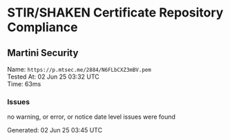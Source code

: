 # STIR/SHAKEN Certificate Repository Compliance

## Martini Security

Name: `https://p.mtsec.me/2884/N6FLbCXZ3mBV.pem`\
Tested At: 02 Jun 25 03:32 UTC\
Time: 63ms

### Issues

no warning, or error, or notice date level issues were found

Generated: 02 Jun 25 03:45 UTC